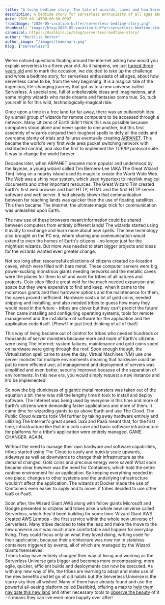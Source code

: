 ```yaml
---
title: "A techy bedtime story: The tale of wizards, caves and how Serverless came to be"
description: A bedtime story for serverless enthusiasts of all ages about how serverless came to be, from the very beginning.
date: 2020-08-14T00:00:00.000Z
frontImage: "2020-05-vacation-buffer/serverless-bedtime-story.png"
thumbnail: "images/blog/2020-05-vacation-buffer/serverless-bedtime-story.png"
canonical: https://dashbird.io/blog/serverless-bedtime-story/
author: "Mariliis Retter"
author_image: "/images/team/mari.png"
blog: ["serverless"]
---
```


We've noticed questions floating around the internet asking how would you explain serverless to a three year old. As it happens, we just [turned three years old](https://dashbird.io/blog/dashbird-turns-three-reflecting-on-year/) and to mark the occasion, we decided to take up the challenge and wrote a bedtime story, for serverless enthusiasts of all ages, about how serverless came to be, from the very beginning. It is a magical tale of the ingenious, life-changing journey that got us to a new universe called Serverless. A special one, full of unbelievable ideas and imaginations, and some mighty wizards who made dreams and fantasies come true. So, tuck yourself in for this wild, technologically-magical ride.

Once upon a time in a free land far far away, there was an outlandish idea by a small group of wizards for remote computers to be accessed through a network. Many citizens of Earth didn't think this was possible because computers stood alone and never spoke to one another, but this first assembly of wizards conjured their toughest spells to defy all the odds and overcame plenty of trials and failures eventually creating [ARPANET](https://en.wikipedia.org/wiki/ARPANET). This became the world's very first wide area packet switching network with distributed control, and also the first to implement the TCP/IP protocol suite. It was to change the world forever.

Decades later, when ARPANET became more popular and understood by the layman, a young wizard called Tim Berners-Lee (AKA The Great Wizard Tim) living on a nearby island used its magic to create the World Wide Web. The Web was a shiny new system, which used hypertext to interlink magical documents and other important resources. The Great Wizard Tim created Earth's first web browser and built HTTP, HTML and the first HTTP server software and web server. It had already shown that communication between far reaching lands was quicker than the use of floating satellites. This then became The Internet; the ultimate magic trick for communication was unleashed upon Earth.

The new use of these browsers meant information could be shared between computers from entirely different lands! The wizards started using it avidly to exchange and learn more about new spells. The new technology also brought on the PC era, where sharing and communication would extend to even the homes of Earth's citizens - no longer just for the mightiest wizards. But more was needed to start bigger projects and ideas for the wizards wanted even greater change.

Not too long after, resourceful collections of citizens created co-location caves, which were filled with bare metal. These computer servers were big, power-sucking monstrous giants needing networks and the metallic caves were the places for them to sit and work for tribes of all natures and projects. Colo sites filled a great void for the much needed expansion and space but they were expensive to find and keep; when it came to the monstrous giants and their hardware options and the maintenance for them, the caves proved inefficient. Hardware costs a lot of gold coins, needed shipping and installing, and also needed tribes to guess how many they would need in the future - tribes are clever but they can't predict the future! Then came installing and configuring operating systems, tools for remote management and the installation of software for the application and the application code itself. (Phew! I'm just tired thinking of all of that!)

This way of living became out of control for tribes who needed hundreds or thousands of server monsters because more and more of Earth's citizens were using The Internet; system failures, maintenance and gold coins spent on hardware were going through the roof. Soon enough though, the Virtualization spell came to save the day. Virtual Machines (VM) use one server monster for multiple environments meaning that hardware could be put to more efficient use; all management and deployment of servers was simplified and even better, security improved because of the separation of environments. In this new era, you would simply request a new instance and it'd be implemented!

So now the big clunkiness of gigantic metal monsters was taken out of the equation a bit, there was still the lengthy time it took to install and deploy software. The Internet was being used by everyone in this time and more of Earth's citizens were demanding faster applications and more of them. It came time for wizarding giants to go above Earth and use The Cloud. The Public Cloud wizards took VM further by taking away hardware entirely and utilizing The Internet's great speed. IaaS and PaaS meant that, for the first time, infrastructure like that in a colo cave and basic software infrastructure for platforms for a tribe's application were entirely managed. GAME. CHANGER. AGAIN.

Without the need to manage their own hardware and software capabilities, tribes started using The Cloud to easily and quickly scale upwards, sideways as well as downwards to change their infrastructure as the demand changed. Gold coins and precious energy were saved! What soon became clear however was the need for Containers, which hold the entire runtime environment for an application. By keeping everything needed in one place, changes to other systems and the underlying infrastructure wouldn't affect the application. The wizards at Docker made the use of Containers even easier to apply and to move, if tribes decided to use other IaaS or PaaS.

Soon after, the Wizard Giant AWS along with fellow giants Microsoft and Google presented to citizens and tribes alike a whole new universe called Serverless, which they'd been building for some time. Wizard Giant AWS created AWS Lambda - the first service within the whole new universe of Serverless. Many tribes decided to take the leap and make the move to the new universe as it was much more comfortable and happier for everyday living. They could focus only on what they loved doing, writing code for their application, because their architecture was now run in stateless containers triggered by events, all of which are managed by the Wizard Giants themselves.\
Tribes today have entirely changed their way of living and working as the Serverless Universe gets bigger and becomes more encompassing; more agile, quicker, efficient builds and deployments can now be executed. As with any new way of life, the tribes are learning to adapt and make use of the new benefits and let go of old habits but the Serverless Universe is the starry sky they all wished. Many of them have already found and use the powerful all-seeing platform called Dashbird, offering a map to [help them navigate this new land](https://dashbird.io/blog/introducing-dashbird-atlas/) and other necessary tools to [observe the beauty](https://dashbird.io/features/) of it - it means they can live even more happily ever after!

